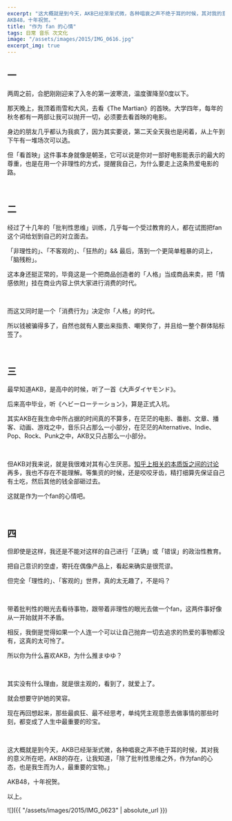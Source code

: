 ```yaml
---
excerpt: "这大概就是到今天，AKB已经渐渐式微，各种唱衰之声不绝于耳的时候，其对我的意义所在吧，AKB的存在，让我知道，「除了批判性思维之外，作为fan的心态，也是我生而为人，最重要的宝物。」<br>
AKB48，十年祝贺。"
title: "作为 fan 的心情"
tags: 日常 音乐 次文化
image: "/assets/images/2015/IMG_0616.jpg"
excerpt_img: true
---
```


## 一

两周之前，合肥刚刚迎来了入冬的第一波寒流，温度骤降至0度以下。

那天晚上，我顶着雨雪和大风，去看《The Martian》的首映。大学四年，每年的秋冬都有一两部让我可以抛开一切，必须要去看首映的电影。

身边的朋友几乎都认为我疯了，因为其实要说，第二天全天我也是闲着，从上午到下午有一堆场次可以选。

但「看首映」这件事本身就像是朝圣，它可以说是你对一部好电影能表示的最大的尊重，也是在用一个非理性的方式，提醒我自己，为什么要走上这条热爱电影的路。

<br>

## 二

经过了十几年的「批判性思维」训练，几乎每一个受过教育的人，都在试图把fan这个词给划到自己的对立面去。

「非理性的」、「不客观的」、「狂热的」&& 最后，落到一个更简单粗暴的词上，「脑残粉」。

这本身还挺正常的，毕竟这是一个把商品创造者的「人格」当成商品来卖，把「情感依附」挂在商业内容上供大家进行消费的时代。

<br>

而这又同时是一个「消费行为」决定你「人格」的时代。

所以钱被骗得多了，自然也就有人要出来指责、嘲笑你了，并且给一整个群体贴标签了。

<br>

## 三

最早知道AKB，是高中的时候，听了一首《大声ダイヤモンド》。

后来高中毕业，听《ヘビーローテーション》，算是正式入坑。

其实AKB在我生命中所占据的时间真的不算多，在茫茫的电影、番剧、文章、播客、动画、游戏之中，音乐只占那么一小部分，在茫茫的Alternative、Indie、Pop、Rock、Punk之中，AKB又只占那么一小部分。

<br>

但AKB对我来说，就是我很难对其有心生厌恶。[知乎上相关的本质饭之间的讨论](https://www.zhihu.com/question/27714992)再多，我也不存在不能理解。等集资的时候，还是咬咬牙齿，精打细算先保证自己有土吃，然后其他的钱全部砸过去。

这就是作为一个fan的心情吧。

<br>

## 四

但即使是这样，我还是不能对这样的自己进行「正确」或「错误」的政治性教育。

把自己意识的空虚，寄托在偶像产品上，看起来确实是很荒谬。

但完全「理性的」、「客观的」世界，真的太无趣了，不是吗？

<br>

带着批判性的眼光去看待事物，跟带着非理性的眼光去做一个fan，这两件事好像从一开始就并不矛盾。

相反，我倒是觉得如果一个人连一个可以让自己抛弃一切去追求的热爱的事物都没有，这真的太可怜了。

所以你为什么喜欢AKB，为什么推まゆゆ？

<br>

其实没有什么理由，就是很主观的，看到了，就爱上了。

就会想要守护她的笑容。

现在再回想起来，那些最疯狂、最不经思考，单纯凭主观意愿去做事情的那些时刻，都变成了人生中最重要的珍宝。

<br>

这大概就是到今天，AKB已经渐渐式微，各种唱衰之声不绝于耳的时候，其对我的意义所在吧，AKB的存在，让我知道，「除了批判性思维之外，作为fan的心态，也是我生而为人，最重要的宝物。」

AKB48，十年祝贺。

以上。

![]({{ "/assets/images/2015/IMG_0623" | absolute_url }})
